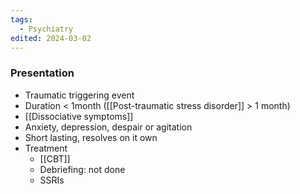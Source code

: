 ```yaml
---
tags:
  - Psychiatry
edited: 2024-03-02
---
```

### Presentation
- Traumatic triggering event 
- Duration < 1month ([[Post-traumatic stress disorder]] > 1 month)
- [[Dissociative symptoms]] 
- Anxiety, depression, despair or agitation
- Short lasting, resolves on it own
- Treatment
	- [[CBT]] 
	- Debriefing: not done
	- SSRIs
